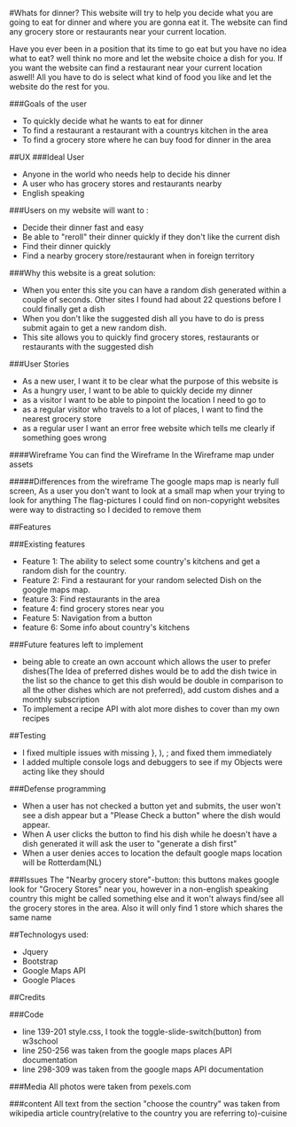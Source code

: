 #Whats for dinner?
This website will try to help you decide what you are going to eat for dinner and where you are gonna eat it. The website can find any grocery store or restaurants near your current location.

Have you ever been in a position that its time to go eat but you have no idea what to eat? well think no more and let the website choice a dish for you.
If you want the website can find a restaurant near your current location aswell!
All you have to do is select what kind of food you like and let the website do the rest for you.

###Goals of the user
- To quickly decide what he wants to eat for dinner
- To find a restaurant a restaurant with a countrys kitchen in the area
- To find a grocery store where he can buy food for dinner in the area

##UX
###Ideal User
- Anyone in the world who needs help to decide his dinner
- A user who has grocery stores and restaurants nearby
- English speaking

###Users on my website will want to :
- Decide their dinner fast and easy
- Be able to "reroll" their dinner quickly if they don't like the current dish
- Find their dinner quickly
- Find a nearby grocery store/restaurant when in foreign territory

###Why this website is a great solution:
- When you enter this site you can have a random dish generated within a couple of seconds. Other sites I found had about 22 questions before I could finally get a dish
- When you don't like the suggested dish all you have to do is press submit again to get a new random dish.
- This site allows you to quickly find grocery stores, restaurants or restaurants with the suggested dish

###User Stories
- As a new user, I want it to be clear what the purpose of this website is
- As a hungry user, I want to be able to quickly decide my dinner
- as a visitor I want to be able to pinpoint the location I need to go to
- as a regular visitor who travels to a lot of places, I want to find the nearest grocery store  
- as a regular user I want an error free website which tells me clearly if something goes wrong

####Wireframe
You can find the Wireframe In the Wireframe map under assets

#####Differences from the wireframe
The google maps map is nearly full screen, As a user you don't want to look at a small map when your trying to look for anything
The flag-pictures I could find on non-copyright websites were way to distracting so I decided to remove them

##Features

###Existing features

- Feature 1:  The ability to select some country's kitchens and get a random dish for the country.
- Feature 2: Find a restaurant for your random selected Dish on the google maps map.
- feature 3: Find restaurants in the area
- feature 4: find grocery stores near you
- Feature 5: Navigation from a button
- feature 6: Some info about country's kitchens

###Future features left to implement

- being able to create an own account which allows the user to prefer dishes(The Idea of preferred dishes would be to add the dish twice in the list so the chance to get this dish would be double in comparison to all the other dishes which are not preferred), add custom dishes and a monthly subscription
- To implement a recipe API with alot more dishes to cover than my own recipes


##Testing
- I fixed multiple issues with missing }, ), ; and fixed them immediately
- I added multiple console logs and debuggers to see if my Objects were acting like they should

###Defense programming
- When a user has not checked a button yet and submits, the user won't see a dish appear but a "Please Check a button" where the dish would appear.
- When A user clicks the button to find his dish while he doesn't have a dish generated it will ask the user to "generate a dish first"
- When a user denies acces to location the default google maps location will be Rotterdam(NL)

###Issues
The "Nearby grocery store"-button: this buttons makes google look for "Grocery Stores" near you, however in a non-english speaking country this might be called something
else and it won't always find/see all the grocery stores in the area. Also it will only find 1 store which shares the same name


##Technologys used:

- Jquery
- Bootstrap
- Google Maps API
- Google Places

##Credits

###Code
 - line 139-201 style.css, I took the toggle-slide-switch(button) from w3school
 - line 250-256 was taken from the google maps places API documentation
 - line 298-309 was taken from the google maps API documentation

###Media
All photos were taken from pexels.com

###content
All text from the section "choose the country" was taken from wikipedia article country(relative to the country you are referring to)-cuisine
